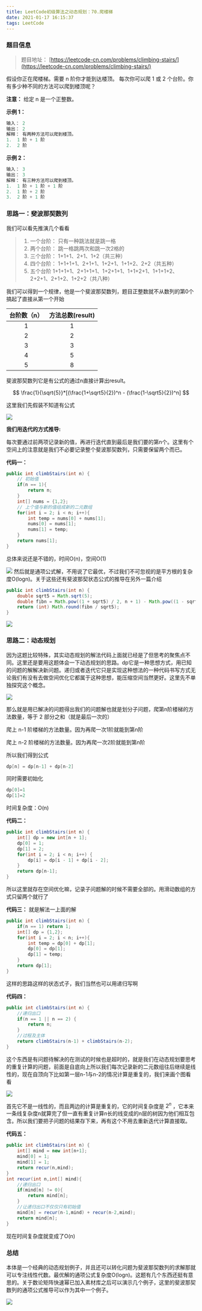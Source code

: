 ```yaml
---
title: LeetCode初级算法之动态规划：70.爬楼梯
date: 2021-01-17 16:15:37
tags: LeetCode
---
```


### 题目信息
> 题目地址： [https://leetcode-cn.com/problems/climbing-stairs/](https://leetcode-cn.com/problems/climbing-stairs/)

假设你正在爬楼梯。需要 n 阶你才能到达楼顶。<!--more-->
每次你可以爬 1 或 2 个台阶。你有多少种不同的方法可以爬到楼顶呢？

**注意：** 给定 n 是一个正整数。

**示例 1：**
```java
输入： 2
输出： 2
解释： 有两种方法可以爬到楼顶。
1.  1 阶 + 1 阶
2.  2 阶
```
**示例 2：**
```java
输入： 3
输出： 3
解释： 有三种方法可以爬到楼顶。
1.  1 阶 + 1 阶 + 1 阶
2.  1 阶 + 2 阶
3.  2 阶 + 1 阶
```

### 思路一：斐波那契数列

我们可以看先推演几个看看

>1. 一个台阶：
>只有一种跳法就是跳一格
>2. 两个台阶：
>跳一格跳两次和跳一次2格的
>3. 三个台阶：
>1+1+1、2+1、1+2（共三种）
>4. 四个台阶：
>1+1+1+1、2+1+1、1+2+1、1+1+2、2+2（共五种）
>5. 五个台阶
>1+1+1+1、2+1+1+1、1+2+1+1、1+1+2+1、1+1+1+2、2+2+1、2+1+2、1+2+2（共八种）

我们可以得到一个规律，他是一个斐波那契数列，题目正整数就不从数列的第0个搞起了直接从第一个开始

| 台阶数（n） | 方法总数(result) |
| :---------: | :--------------: |
|      1      |        1         |
|      2      |        2         |
|      3      |        3         |
|      4      |        5         |
|      5      |        8         |

斐波那契数列它是有公式的通过n直接计算出result。

$$
\frac{1}{\sqrt{5}}*[(\frac{1+\sqrt5}{2})^n - (\frac{1-\sqrt5}{2})^n]
$$

这里我们先假装不知道有公式

![](https://gitee.com/Jasper-zh/blogImage/raw/master/%E7%88%AC%E6%A5%BC%E6%A2%AF/b1.jpg)

**我们用迭代的方式推导:**

每次要通过前两项记录新的值，再进行迭代直到最后是我们要的第n个。这里有个空间上的注意就是我们不必要记录整个斐波那契数列，只需要保留两个而已。

**代码一：**

```java
public int climbStairs(int n) {
    // 初始值
    if(n == 1){
        return n;
    }
    int[] nums = {1,2};
    // 上个值与新的值组成新的二元数组
    for(int i = 2; i < n; i++){
        int temp = nums[0] + nums[1];
        nums[0] = nums[1];
        nums[1] = temp;
    }
    return nums[1];
}
```

总体来说还是不错的，时间O(n)，空间O(1)

![](https://gitee.com/Jasper-zh/blogImage/raw/master/%E7%88%AC%E6%A5%BC%E6%A2%AF/j1.png)
然后就是通项公式解，不用说了它最优，不过我们不可忽视的是平方根的复杂度O(logn)。关于这些还有斐波那契状态公式的推导在另外一篇介绍
```java
public int climbStairs(int n) {
    double sqrt5 = Math.sqrt(5);
    double fibn = Math.pow((1 + sqrt5) / 2, n + 1) - Math.pow((1 - sqrt5) / 2, n + 1);
    return (int) Math.round(fibn / sqrt5);
}
```

![](https://gitee.com/Jasper-zh/blogImage/raw/master/%E7%88%AC%E6%A5%BC%E6%A2%AF/j2.png)

### 思路二：动态规划

因为这题比较特殊，其实动态规划的解法代码上面就已经是了但思考的聚焦点不同。这里还是要用这题体会一下动态规划的思路。dp它是一种思想方式，用已知的问题的解解决新问题。递归或者迭代它只是实现这种想法的一种代码书写方式无论我们有没有去做空间优化它都属于这种思想，能压缩空间当然更好。这里先不单独探究这个概念。

![](https://gitee.com/Jasper-zh/blogImage/raw/master/%E7%88%AC%E6%A5%BC%E6%A2%AF/b4.jpg)

那么就是用已解决的问题得出我们的问题解也就是划分子问题，爬第n阶楼梯的方法数量，等于 2 部分之和（就是最后一次的）

爬上 n-1 阶楼梯的方法数量。因为再爬一次1阶就能到第n阶

爬上 n-2 阶楼梯的方法数量。因为再爬一次2阶就能到第n阶

所以我们得到公式
```java
dp[n] = dp[n-1] + dp[n-2]
```
同时需要初始化 
```java
dp[0]=1
dp[1]=2
```
时间复杂度：O(n)

**代码二：**
```java
public int climbStairs(int n) {
    int[] dp = new int[n + 1];
    dp[0] = 1;
    dp[1] = 2;
    for(int i = 2; i < n; i++) {
        dp[i] = dp[i - 1] + dp[i - 2];
    }
    return dp[n-1];
}
```
所以这里就存在空间优化嘛，记录子问题解的时候不需要全部的。用滑动数组的方式只留两个就行了

**代码三：** 就是解法一上面的解
```java
public int climbStairs(int n) {
    if(n == 1) return 1;
    int[] dp = {1,2};
    for(int i = 2; i < n; i++){
        int temp = dp[0] + dp[1];
        dp[0] = dp[1];
        dp[1] = temp;
    }
    return dp[1];
}
```

这样的思路这样的状态式子，我们当然也可以用递归写啊

**代码四：**
```java
public int climbStairs(int n) {
    //递归出口
    if(n == 1 || n == 2) {
        return n;
    }
    //过程及主体
    return climbStairs(n-1) + climbStairs(n-2);
}
```
这个东西是有问题待解决的在测试的时候也是超时的，就是我们在动态规划要思考的重复计算的问题，前面是自底向上所以我们每次记录新的二元数组往后继续是线性的，现在自顶向下比如第一层n-1与n-2的情况计算是重复的，我们来画个图看看

![](https://gitee.com/Jasper-zh/blogImage/raw/master/%E7%88%AC%E6%A5%BC%E6%A2%AF/1.png)

首先它不是一线性的，而且两边的计算是重复的，它的时间复杂度是 $2^n$ ，它本来一条线复杂度n就算完了但一直有重复计算n长的线变成的n层的树因为他们相互包含。所以我们要把子问题的结果存下来，再有这个不用去重新迭代计算直接取。

**代码五：**
```java
public int climbStairs(int n) {
    int[] mind = new int[n+1];
    mind[0] = 1;
    mind[1] = 1;
    return recur(n,mind);
}
int recur(int n,int[] mind){
    //递归出口
    if(mind[n] != 0){
        return mind[n];
    }
    //让递归出口不仅仅只有初始值
    mind[n] = recur(n-1,mind) + recur(n-2,mind);
    return mind[n];
}
```
现在时间复杂度就变成了O(n)

### 总结
本体是一个经典的动态规划例子，并且还可以转化问题为斐波那契数列的求解那就可以专注线性代数。最优解的通项公式复杂度O(logn)。这题有几个东西还挺有意思的。关于数论矩阵快速幂已加入素材库之后可以演示几个例子，这里的斐波那契数列的通项公式推导可以作为其中一个例子。

![](https://gitee.com/Jasper-zh/blogImage/raw/master/%E7%88%AC%E6%A5%BC%E6%A2%AF/b3.jpg)